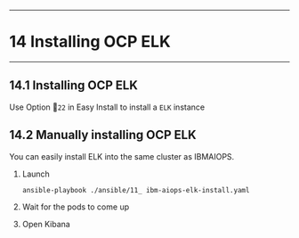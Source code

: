 -----------------------------------------------------------------------------------
# 14 Installing OCP ELK
---------------------------------------------------------------

## 14.1 Installing OCP ELK

Use Option 🐥`22` in Easy Install to install a `ELK` instance

## 14.2 Manually installing OCP ELK

You can easily install ELK into the same cluster as IBMAIOPS.


1. Launch

	```bash
	ansible-playbook ./ansible/11_ ibm-aiops-elk-install.yaml
	```
2. Wait for the pods to come up
3. Open Kibana


<div style="page-break-after: always;"></div>
